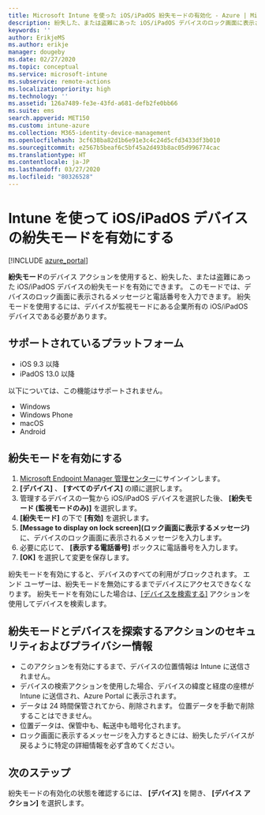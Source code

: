 ```yaml
---
title: Microsoft Intune を使った iOS/iPadOS 紛失モードの有効化 - Azure | Microsoft Docs
description: 紛失した、または盗難にあった iOS/iPadOS デバイスのロック画面に表示されるメッセージをカスタマイズする場合は、Microsoft Intune を使用して紛失モードをオンにするか開始します。 紛失モード アクションを使用する場合は、セキュリティおよびプライバシーに関する詳細な情報を取得します。
keywords: ''
author: ErikjeMS
ms.author: erikje
manager: dougeby
ms.date: 02/27/2020
ms.topic: conceptual
ms.service: microsoft-intune
ms.subservice: remote-actions
ms.localizationpriority: high
ms.technology: ''
ms.assetid: 126a7489-fe3e-43fd-a681-defb2fe0bb66
ms.suite: ems
search.appverid: MET150
ms.custom: intune-azure
ms.collection: M365-identity-device-management
ms.openlocfilehash: 3cf638ba82d1b6e91e3c4c24d5cfd3433df3b010
ms.sourcegitcommit: e2567b5beaf6c5bf45a2d493b8ac05d996774cac
ms.translationtype: HT
ms.contentlocale: ja-JP
ms.lasthandoff: 03/27/2020
ms.locfileid: "80326528"
---
```

# <a name="enable-lost-mode-on-iosipados-devices-with-intune"></a>Intune を使って iOS/iPadOS デバイスの紛失モードを有効にする

[!INCLUDE [azure_portal](../includes/azure_portal.md)]

**紛失モード**のデバイス アクションを使用すると、紛失した、または盗難にあった iOS/iPadOS デバイスの紛失モードを有効にできます。 このモードでは、デバイスのロック画面に表示されるメッセージと電話番号を入力できます。 紛失モードを使用するには、デバイスが監視モードにある企業所有の iOS/iPadOS デバイスである必要があります。

## <a name="supported-platforms"></a>サポートされているプラットフォーム

- iOS 9.3 以降
- iPadOS 13.0 以降

以下については、この機能はサポートされません。 
- Windows
- Windows Phone
- macOS
- Android

## <a name="enable-lost-mode"></a>紛失モードを有効にする

1. [Microsoft Endpoint Manager 管理センター](https://go.microsoft.com/fwlink/?linkid=2109431)にサインインします。
3. **[デバイス]** 、 **[すべてのデバイス]** の順に選択します。
4. 管理するデバイスの一覧から iOS/iPadOS デバイスを選択した後、 **[紛失モード (監視モードのみ)]** を選択します。
5. **[紛失モード]** の下で **[有効]** を選択します。
6. **[Message to display on lock screen]\(ロック画面に表示するメッセージ\)** に、デバイスのロック画面に表示されるメッセージを入力します。
7. 必要に応じて、 **[表示する電話番号]** ボックスに電話番号を入力します。
6. **[OK]** を選択して変更を保存します。

紛失モードを有効にすると、デバイスのすべての利用がブロックされます。 エンド ユーザーは、紛失モードを無効にするまでデバイスにアクセスできなくなります。 紛失モードを有効にした場合は、[[デバイスを検索する]](device-locate.md) アクションを使用してデバイスを検索します。

## <a name="security-and-privacy-information-for-the-lost-mode-and-locate-device-actions"></a>紛失モードとデバイスを探索するアクションのセキュリティおよびプライバシー情報
- このアクションを有効にするまで、デバイスの位置情報は Intune に送信されません。
- デバイスの検索アクションを使用した場合、デバイスの緯度と経度の座標が Intune に送信され、Azure Portal に表示されます。
- データは 24 時間保管されてから、削除されます。 位置データを手動で削除することはできません。
- 位置データは、保管中も、転送中も暗号化されます。
- ロック画面に表示するメッセージを入力するときには、紛失したデバイスが戻るように特定の詳細情報を必ず含めてください。

## <a name="next-steps"></a>次のステップ

紛失モードの有効化の状態を確認するには、 **[デバイス]** を開き、 **[デバイス アクション]** を選択します。
